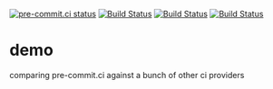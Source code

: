 [![pre-commit.ci status](https://results.pre-commit.ci/badge/github/pre-commit-ci/demo/master.svg)](https://results.pre-commit.ci/latest/github/pre-commit-ci/demo/master)
[![Build Status](https://github.com/pre-commit-ci/demo/workflows/pre-commit/badge.svg)](https://github.com/pre-commit-ci/demo/actions)
[![Build Status](https://travis-ci.com/pre-commit-ci/demo.svg?branch=master)](https://travis-ci.com/pre-commit-ci/demo)
[![Build Status](https://dev.azure.com/precommitci/pre-commit-ci-demo/_apis/build/status/pre-commit-ci-demo.demo?branchName=master)](https://dev.azure.com/precommitci/pre-commit-ci-demo/_build/latest?definitionId=1&branchName=master)

demo
====

comparing pre-commit.ci against a bunch of other ci providers
